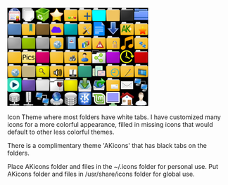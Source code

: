 ![](sample.png)

Icon Theme where most folders have white tabs.
I have customized many icons for a more colorful appearance, filled in missing icons that would default to other less colorful themes.

There is a complimentary theme 'AKicons' that has black tabs on the folders.

Place AKicons folder and files in the ~/.icons folder for personal use.
Put AKicons folder and files in /usr/share/icons folder for global use.
